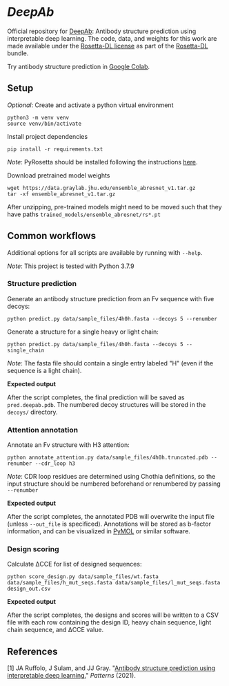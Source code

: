 # _DeepAb_
Official repository for [DeepAb](https://www.sciencedirect.com/science/article/pii/S2666389921002804): Antibody structure prediction using interpretable deep learning.  The code, data, and weights for this work are made available under the [Rosetta-DL license](LICENSE.md) as part of the [Rosetta-DL](https://github.com/RosettaCommons/Rosetta-DL) bundle.

Try antibody structure prediction in [Google Colab](https://colab.research.google.com/github/RosettaCommons/DeepAb/blob/structure-prediction-notebook/notebooks/predict_structure.ipynb).

## Setup

_Optional_: Create and activate a python virtual environment
```
python3 -m venv venv
source venv/bin/activate
```
Install project dependencies
```
pip install -r requirements.txt
```

_Note_: PyRosetta should be installed following the instructions [here](http://pyrosetta.org/downloads).

Download pretrained model weights
```
wget https://data.graylab.jhu.edu/ensemble_abresnet_v1.tar.gz
tar -xf ensemble_abresnet_v1.tar.gz
```
After unzipping, pre-trained models might need to be moved such that they have paths `trained_models/ensemble_abresnet/rs*.pt`

## Common workflows

Additional options for all scripts are available by running with `--help`.

_Note_: This project is tested with Python 3.7.9


### Structure prediction
Generate an antibody structure prediction from an Fv sequence with five decoys:
```
python predict.py data/sample_files/4h0h.fasta --decoys 5 --renumber
```
Generate a structure for a single heavy or light chain:
```
python predict.py data/sample_files/4h0h.fasta --decoys 5 --single_chain
```
_Note_: The fasta file should contain a single entry labeled "H" (even if the sequence is a light chain).

**Expected output**

After the script completes, the final prediction will be saved as `pred.deepab.pdb`.  The numbered decoy structures will be stored in the `decoys/` directory.


### Attention annotation
Annotate an Fv structure with H3 attention:
```
python annotate_attention.py data/sample_files/4h0h.truncated.pdb --renumber --cdr_loop h3
```
_Note_: CDR loop residues are determined using Chothia definitions, so the input structure should be numbered beforehand or renumbered by passing `--renumber`

**Expected output**

After the script completes, the annotated PDB will overwrite the input file (unless `--out_file` is specificed).  Annotations will be stored as b-factor information, and can be visualized in [PyMOL](https://pymol.org/2/) or similar software.

### Design scoring
Calculate ΔCCE for list of designed sequences:
```
python score_design.py data/sample_files/wt.fasta data/sample_files/h_mut_seqs.fasta data/sample_files/l_mut_seqs.fasta design_out.csv
```

**Expected output**

After the script completes, the designs and scores will be written to a CSV file with each row containing the design ID, heavy chain sequence, light chain sequence, and  ΔCCE value.

## References
[1] JA Ruffolo, J Sulam, and JJ Gray. "[Antibody structure prediction using interpretable deep learning.](https://www.sciencedirect.com/science/article/pii/S2666389921002804)" _Patterns_ (2021).
